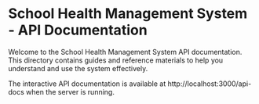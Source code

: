# School Health Management System - API Documentation

Welcome to the School Health Management System API documentation. This directory contains guides and reference materials to help you understand and use the system effectively.

The interactive API documentation is available at http://localhost:3000/api-docs when the server is running.
